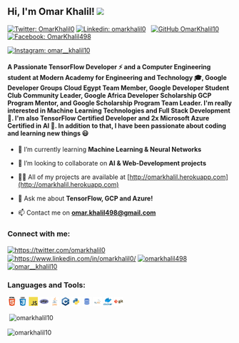 ## Hi, I'm Omar Khalil! <img src="https://media.giphy.com/media/hvRJCLFzcasrR4ia7z/giphy.gif" width="28">

[![Twitter: OmarKhalil0](https://img.shields.io/twitter/follow/OmarKhalil0?style=social)](https://twitter.com/OmarKhalil0)
[![Linkedin: omarkhalil0](https://img.shields.io/badge/-omarkhalil0-blue?style=flat-square&logo=Linkedin&logoColor=white&link=https://www.linkedin.com/in/omarkhalil0/)](https://www.linkedin.com/in/omarkhalil0/)
&nbsp;
[![GitHub OmarKhalil10](https://img.shields.io/github/followers/OmarKhalil10?label=follow&style=social)](https://github.com/OmarKhalil10)
[![Facebook: OmarKhalil498](https://img.shields.io/badge/-OmarKhalil498-blue?style=flat-square&logo=Facebook&logoColor=white&link=https://www.facebook.com/OmarKhalil498/)](https://www.facebook.com/OmarKhalil498/)

[![Instagram: omar__khalil10](https://img.shields.io/badge/-omar__khalil10-purple?style=social)](https://www.instagram.com/omar__khalil10/)


<h4 align="left">A Passionate TensorFlow Developer ⚡ and a Computer Engineering student at Modern Academy for Engineering and Technology 🎓, Google Developer Groups Cloud Egypt Team Member, Google Developer Student Club Community Leader, Google Africa Developer Scholarship GCP Program Mentor, and Google Scholarship Program Team Leader. I'm really interested in Machine Learning Technologies and Full Stack Development 🚀. I'm also TensorFlow Certified Developer and 2x Microsoft Azure Certified in AI 🤖. In addition to that, I have been passionate about coding and learning new things 😃</h4>

- 🔭 I’m currently learning **Machine Learning & Neural Networks**

- 👯 I’m looking to collaborate on **AI & Web-Development projects**

- 👨‍💻 All of my projects are available at [http://omarkhalil.herokuapp.com](http://omarkhalil.herokuapp.com)

- 💬 Ask me about **TensorFlow, GCP and Azure!**

- 📫 Contact me on **omar.khalil498@gmail.com**


<h3 align="left">Connect with me:</h3>
<p align="left">
<a href="https://twitter.com/omarkhalil0" target="_blank"><img align="center" src="https://raw.githubusercontent.com/rahuldkjain/github-profile-readme-generator/master/src/images/icons/Social/twitter.svg" alt="https://twitter.com/omarkhalil0" height="30" width="40" /></a>
<a href="https://www.linkedin.com/in/omarkhalil0/" target="_blank"><img align="center" src="https://raw.githubusercontent.com/rahuldkjain/github-profile-readme-generator/master/src/images/icons/Social/linked-in-alt.svg" alt="https://www.linkedin.com/in/omarkhalil0/" height="30" width="40" /></a>
<a href="https://fb.com/omarkhalil498" target="_blank"><img align="center" src="https://raw.githubusercontent.com/rahuldkjain/github-profile-readme-generator/master/src/images/icons/Social/facebook.svg" alt="omarkhalil498" height="30" width="40" /></a>
<a href="https://instagram.com/omar__khalil10" target="_blank"><img align="center" src="https://raw.githubusercontent.com/rahuldkjain/github-profile-readme-generator/master/src/images/icons/Social/instagram.svg" alt="omar__khalil10" height="30" width="40" /></a>
</p>

<h3 align="left">Languages and Tools:</h3>

<code><img height="20" src="https://raw.githubusercontent.com/github/explore/80688e429a7d4ef2fca1e82350fe8e3517d3494d/topics/html/html.png"></code>
<code><img height="20" src="https://raw.githubusercontent.com/github/explore/80688e429a7d4ef2fca1e82350fe8e3517d3494d/topics/css/css.png"></code>
<code><img height="20" src="https://raw.githubusercontent.com/github/explore/80688e429a7d4ef2fca1e82350fe8e3517d3494d/topics/javascript/javascript.png"></code>
<code><img height="20" src="https://raw.githubusercontent.com/github/explore/80688e429a7d4ef2fca1e82350fe8e3517d3494d/topics/php/php.png"></code>
<code><img height="20" src="https://raw.githubusercontent.com/github/explore/80688e429a7d4ef2fca1e82350fe8e3517d3494d/topics/java/java.png"></code>
<code><img height="20" src="https://raw.githubusercontent.com/github/explore/80688e429a7d4ef2fca1e82350fe8e3517d3494d/topics/cpp/cpp.png"></code>
<code><img height="20" src="https://raw.githubusercontent.com/github/explore/80688e429a7d4ef2fca1e82350fe8e3517d3494d/topics/python/python.png"></code>
<code><img height="20" src="https://raw.githubusercontent.com/github/explore/80688e429a7d4ef2fca1e82350fe8e3517d3494d/topics/sql/sql.png"></code>
<code><img height="20" src="https://raw.githubusercontent.com/github/explore/80688e429a7d4ef2fca1e82350fe8e3517d3494d/topics/mysql/mysql.png"></code>
<code><img height="20" src="https://raw.githubusercontent.com/github/explore/80688e429a7d4ef2fca1e82350fe8e3517d3494d/topics/docker/docker.png"></code>
<code><img height="20" src="https://raw.githubusercontent.com/github/explore/80688e429a7d4ef2fca1e82350fe8e3517d3494d/topics/git/git.png"></code>

<p>&nbsp;<img align="center" src="https://github-readme-stats.vercel.app/api?username=omarkhalil10&show_icons=true&locale=en" alt="omarkhalil10" /></p>

<p><img align="center" src="https://github-readme-streak-stats.herokuapp.com/?user=omarkhalil10&" alt="omarkhalil10" /></p>
